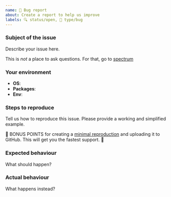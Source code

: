 ```yaml
---
name: 🐛 Bug report
about: Create a report to help us improve
labels: 🔍 status/open, 🐛 type/bug
---
```


<!--
Ouch, sorry you’ve run into a bug.  Thank for taking the time to report it!

Please fill in as much of the template below as you’re able.

P.S. have you seen our support and contributing docs?
https://github.com/retextjs/.github/blob/master/support.md
https://github.com/retextjs/.github/blob/master/contributing.md
-->

### Subject of the issue

Describe your issue here.

This is *not* a place to ask questions.  For that, go to [spectrum](https://spectrum.chat/unified/retext)

### Your environment

*   **OS**: <!-- Name and version of operating system -->
*   **Packages**: <!-- Names and version of required packages -->
*   **Env**: <!-- Version of node, npm, yarn, or names and versions of browser -->

### Steps to reproduce

Tell us how to reproduce this issue.  Please provide a working and simplified example.

🎉 BONUS POINTS for creating a [minimal reproduction](https://stackoverflow.com/help/mcve) and uploading it to GitHub.  This will get you the fastest support.  🎉

### Expected behaviour

What should happen?

### Actual behaviour

What happens instead?
